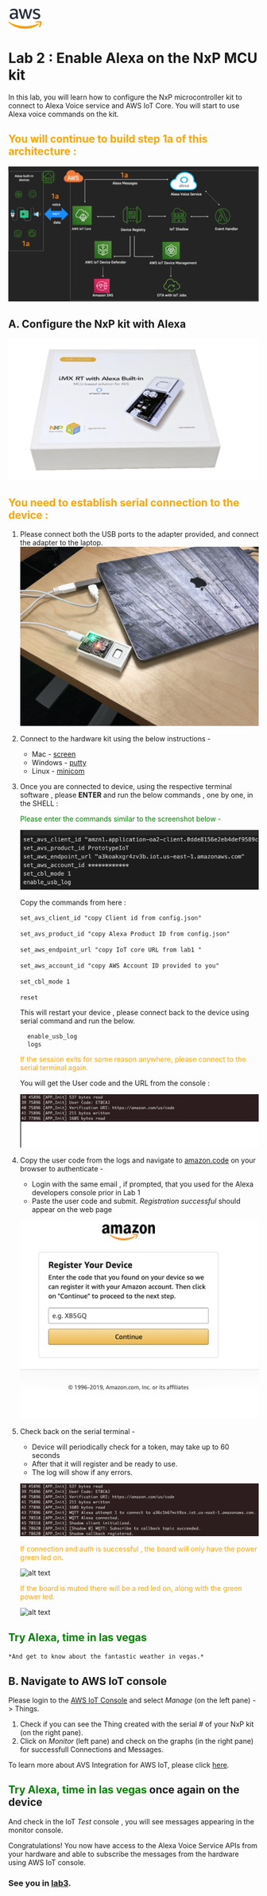 ![alt text](../images/aws_logo.png)

# Lab 2 : Enable Alexa on the NxP MCU kit

In this lab, you will learn how to configure the NxP microcontroller kit to connect to Alexa Voice service and AWS IoT Core. You will start to use Alexa voice commands on the kit. 

## <span style="color:orange"> You will continue to build step 1a of this architecture :</span>
![alt text](../images/arch-1a.png)

## A.  Configure the NxP kit with Alexa
![alt text](../images/nxp-kit.png)

## <span style="color:orange"> You need to establish serial connection to the device : </span>

1. Please connect both the USB ports to the adapter provided, and connect the adapter to the laptop. 
    ![alt text](../images/laptop.jpg) 


2. Connect to the hardware kit using the below instructions - 
    -   Mac -  [screen](./serial.md)
    -   Windows - [putty](./serial.md)
    -   Linux -  [minicom](./serial.md)


2. Once you are connected to device, using the respective terminal software , please **ENTER** and run the below commands , one by one, in the SHELL : 

    <span style="color:green">Please enter the commands similar to the screenshot below - </span>

    ![alt text](../images/serial.png) 

    Copy the commands from here : 

    ```
    set_avs_client_id "copy Client id from config.json"

    set_avs_product_id "copy Alexa Product ID from config.json"

    set_aws_endpoint_url "copy IoT core URL from lab1 "

    set_aws_account_id "copy AWS Account ID provided to you"

    set_cbl_mode 1

    reset
    ```

    This will restart your device , please connect back to the device using serial command and run the below. 

    ```
      enable_usb_log
      logs
    ```

    <span style="color:orange">If the session exits for some reason anywhere, please connect to the serial terminal again.</span>

    You will get the User code and the URL from the console : 

    ![alt text](../images/reg1.png) 

4.  Copy the user code from the logs and navigate to [amazon.code](https://amazon.com/us/code) on your browser to authenticate - 

    - Login with the same email , if prompted, that you used for the Alexa developers console prior in Lab 1
    - Paste the user code and submit. *Registration successful* should appear on the web page 

    ![alt text](../images/lwa.png) 

6. Check back on the serial terminal - 
    - Device will periodically check for a token, may take up to 60 seconds
    - After that it will register and be ready to use.
    - The log will show if any errors. 

    ![alt text](../images/reg2.png) 



    <span style="color:orange"> If connection and auth is successful , the board will only have the power green led on.
    
    ![alt text](../images/board1.png) 

    <span style="color:orange">If the board is muted there will be a red led on, along with the green power led. 
    </span>

    ![alt text](../images/board2.png) 

## <span style="color:green"> Try Alexa, time in las vegas </span>

    *And get to know about the fantastic weather in vegas.*

## B.  Navigate to AWS IoT console 

Please login to the [AWS IoT Console](https://console.aws.amazon.com/iot/) and select *Manage* (on the left pane) -> Things. 

1. Check if you can see the Thing created with the serial # of your NxP kit (on the right pane). 
2. Click on *Monitor* (left pane) and check on the graphs (in the right pane) for successfull Connections and Messages.  

To learn more about AVS Integration for AWS IoT, please click [here](https://developer.amazon.com/docs/alexa-voice-service/avs-for-aws-iot-overview.html).


## <span style="color:green"> Try Alexa, time in las vegas </span> once again on the device 

And check in the IoT *Test* console  , you will see messages appearing in the monitor console. 

Congratulations! You now have access to the Alexa Voice Service APIs from your hardware and able to subscribe the messages from the hardware using AWS IoT console. 

### See you in [lab3](./lab3.md). 











